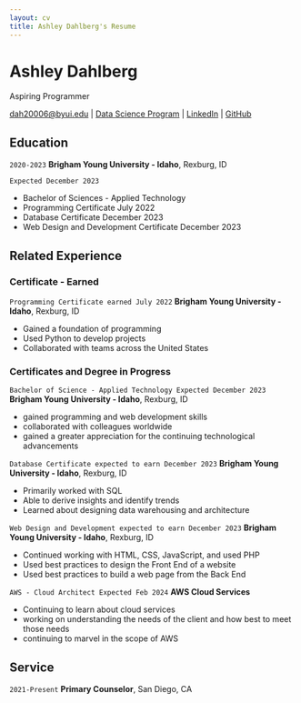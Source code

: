 ```yaml
---
layout: cv
title: Ashley Dahlberg's Resume
---
```

# Ashley Dahlberg
Aspiring Programmer

<div id="webaddress">
<a href="dah20006@byui.edu">dah20006@byui.edu</a>
| <a href="https://byuidatascience.github.io/development.html">Data Science Program</a>
| <a href="https://www.linkedin.com/dahlbergAH">LinkedIn</a>
| <a href="https://dahlbergah.github.io/Dahlberg-Resume/">GitHub</a>
</div>

<!-- https://www.monique.tech/the-art-of-markdown -->

## Education

`2020-2023`
__Brigham Young University - Idaho__, Rexburg, ID

`Expected December 2023`

- Bachelor of Sciences - Applied Technology
- Programming Certificate July 2022
- Database Certificate December 2023
- Web Design and Development Certificate December 2023


## Related Experience

### Certificate - Earned

`Programming Certificate earned July 2022`
__Brigham Young University - Idaho__, Rexburg, ID

- Gained a foundation of programming
- Used Python to develop projects
- Collaborated with teams across the United States

### Certificates and Degree in Progress

`Bachelor of Science - Applied Technology Expected December 2023`
__Brigham Young University - Idaho__, Rexburg, ID

- gained programming and web development skills
- collaborated with colleagues worldwide
- gained a greater appreciation for the continuing technological advancements 

`Database Certificate expected to earn December 2023`
__Brigham Young University - Idaho__, Rexburg, ID

- Primarily worked with SQL
- Able to derive insights and identify trends 
- Learned about designing data warehousing and architecture


`Web Design and Development expected to earn December 2023`
__Brigham Young University - Idaho__, Rexburg, ID

- Continued working with HTML, CSS, JavaScript, and used PHP
- Used best practices to design the Front End of a website 
- Used best practices to build a web page from the Back End


`AWS - Cloud Architect Expected Feb 2024`
__AWS Cloud Services__

- Continuing to learn about cloud services 
- working on understanding the needs of the client and how best to meet those needs
- continuing to marvel in the scope of AWS 


## Service 

`2021-Present`
__Primary Counselor__, San Diego, CA



<!-- ### Footer

Last updated: May 2013 -->
